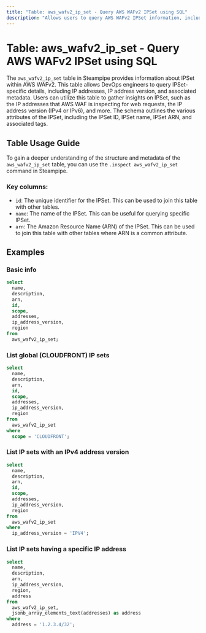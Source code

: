 ```yaml
---
title: "Table: aws_wafv2_ip_set - Query AWS WAFv2 IPSet using SQL"
description: "Allows users to query AWS WAFv2 IPSet information, including IP addresses, IP address version, and associated metadata."
---
```


# Table: aws_wafv2_ip_set - Query AWS WAFv2 IPSet using SQL

The `aws_wafv2_ip_set` table in Steampipe provides information about IPSet within AWS WAFv2. This table allows DevOps engineers to query IPSet-specific details, including IP addresses, IP address version, and associated metadata. Users can utilize this table to gather insights on IPSet, such as the IP addresses that AWS WAF is inspecting for web requests, the IP address version (IPv4 or IPv6), and more. The schema outlines the various attributes of the IPSet, including the IPSet ID, IPSet name, IPSet ARN, and associated tags.

## Table Usage Guide

To gain a deeper understanding of the structure and metadata of the `aws_wafv2_ip_set` table, you can use the `.inspect aws_wafv2_ip_set` command in Steampipe.

### Key columns:

- `id`: The unique identifier for the IPSet. This can be used to join this table with other tables.
- `name`: The name of the IPSet. This can be useful for querying specific IPSet.
- `arn`: The Amazon Resource Name (ARN) of the IPSet. This can be used to join this table with other tables where ARN is a common attribute.

## Examples

### Basic info

```sql
select
  name,
  description,
  arn,
  id,
  scope,
  addresses,
  ip_address_version,
  region
from
  aws_wafv2_ip_set;
```


### List global (CLOUDFRONT) IP sets

```sql
select
  name,
  description,
  arn,
  id,
  scope,
  addresses,
  ip_address_version,
  region
from
  aws_wafv2_ip_set
where
  scope = 'CLOUDFRONT';
```


### List IP sets with an IPv4 address version

```sql
select
  name,
  description,
  arn,
  id,
  scope,
  addresses,
  ip_address_version,
  region
from
  aws_wafv2_ip_set
where
  ip_address_version = 'IPV4';
```


### List IP sets having a specific IP address

```sql
select
  name,
  description,
  arn,
  ip_address_version,
  region,
  address
from
  aws_wafv2_ip_set,
  jsonb_array_elements_text(addresses) as address
where
  address = '1.2.3.4/32';
```

